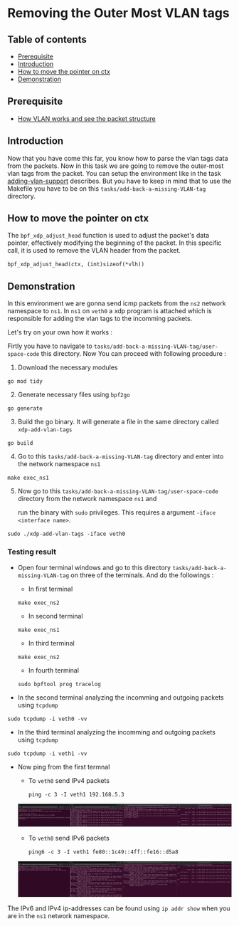 # Removing the Outer Most VLAN tags 

## Table of contents
 - [Prerequisite](#prerequisite)
 - [Introduction](#introduction)
 - [How to move the pointer on ctx](#how-to-move-the-pointer-on-ctx)
 - [Demonstration](#demonstration)
 
## Prerequisite
 - [How VLAN works and see the packet structure](https://github.com/REZ-OAN/xdp-tutorials/blob/main/docs/vlan-working.md)
## Introduction
Now that you have come this far, you know how to parse the vlan tags data from the packets. Now in this task we are going to remove the outer-most vlan tags from the packet. You can setup the environment like in the task [adding-vlan-support](https://github.com/REZ-OAN/xdp-tutorials/blob/main/tasks/adding-vlan-support) describes. But you have to keep in mind that to use the Makefile you have to be on this `tasks/add-back-a-missing-VLAN-tag` directory.

## How to move the pointer on ctx
The `bpf_xdp_adjust_head` function is used to adjust the packet's data pointer, effectively modifying the beginning of the packet. In this specific call, it is used to remove the VLAN header from the packet.
```
bpf_xdp_adjust_head(ctx, (int)sizeof(*vlh))
```
## Demonstration 
In this environment we are gonna send icmp packets from the `ns2` network namespace to `ns1`. In `ns1` on `veth0` a xdp program is attached which is responsible for adding the vlan tags to the incomming packets.


Let's try on your own how it works :

Firtly you have to navigate to `tasks/add-back-a-missing-VLAN-tag/user-space-code` this directory. Now You can proceed with following procedure :
1. Download the necessary modules
```
go mod tidy
```
2. Generate necessary files using `bpf2go`
```
go generate
```
3. Build the go binary. It will generate a file in the same directory called `xdp-add-vlan-tags`
```
go build
```
4. Go to this `tasks/add-back-a-missing-VLAN-tag` directory and  enter into the network namespace `ns1`
```
make exec_ns1
```
5. Now go to this `tasks/add-back-a-missing-VLAN-tag/user-space-code` directory from the network namespace `ns1` and

   run the binary with `sudo` privileges. This requires a argument `-iface <interface name>`.
```
sudo ./xdp-add-vlan-tags -iface veth0
```

### Testing result
 - Open four terminal windows and go to this directory  `tasks/add-back-a-missing-VLAN-tag` on three of the terminals. And do the followings :
    - In first terminal

    ```
    make exec_ns2
    ```
    - In second terminal

    ```
    make exec_ns1
    ``` 
    - In third terminal

    ```
    make exec_ns2
    ```
    - In fourth terminal

    ```
    sudo bpftool prog tracelog
    ```
- In the second terminal analyzing the incomming and outgoing packets using `tcpdump`

```
sudo tcpdump -i veth0 -vv
```
- In the third terminal analyzing the incomming and outgoing packets using `tcpdump`

```
sudo tcpdump -i veth1 -vv
```
- Now ping from the first termnal 
    - To `veth0` send IPv4 packets

        ```
        ping -c 3 -I veth1 192.168.5.3
        ```
    ![ping-to-veth0-ipv4](https://github.com/REZ-OAN/xdp-tutorials/blob/main/tasks/add-back-a-missing-VLAN-tag/images/ipv4-packet.png)

    - To `veth0` send IPv6 packets    

        ```
        ping6 -c 3 -I veth1 fe80::1c49::4ff::fe16::d5a8
        ```
    ![ping-to-veth0-ipv6](https://github.com/REZ-OAN/xdp-tutorials/blob/main/tasks/add-back-a-missing-VLAN-tag/images/ipv6-packet.png)

The IPv6 and IPv4 ip-addresses can be found using `ip addr show` when you are in the `ns1` network namespace.